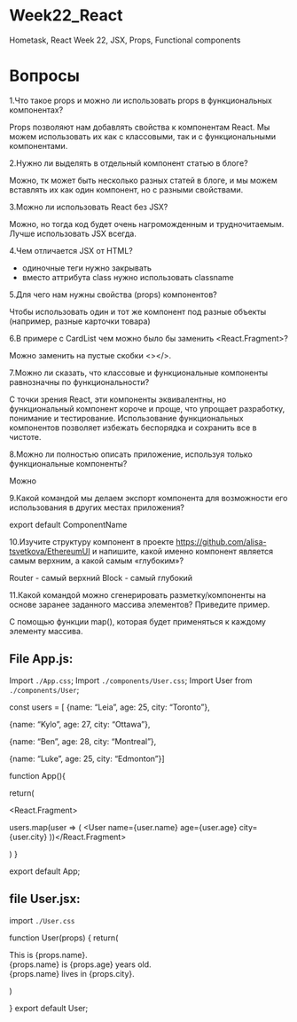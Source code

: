 # Week22_React
Hometask, React Week 22, JSX, Props, Functional components

# Вопросы 
1.Что такое props и можно ли использовать props в функциональных компонентах?

Props позволяют нам добавлять свойства к компонентам React. Мы можем использовать их как с классовыми, так и с функциональными компонентами.

2.Нужно ли выделять в отдельный компонент статью в блоге?

Можно, тк может быть несколько разных статей в блоге, и мы можем вставлять их как один компонент, но с разными свойствами.

3.Можно ли использовать React без JSX?

Можно, но тогда код будет очень нагроможденным и трудночитаемым. Лучше использовать JSX всегда.

4.Чем отличается JSX от HTML?

* одиночные теги нужно закрывать 
* вместо аттрибута class нужно использовать classname

5.Для чего нам нужны свойства (props) компонентов?

Чтобы использовать один и тот же компонент под разные объекты (например, разные карточки товара)

6.В примере с CardList чем можно было бы заменить <React.Fragment>?

Можно заменить на пустые скобки <></>.

7.Можно ли сказать, что классовые и функциональные компоненты равнозначны по функциональности?

С точки зрения React, эти компоненты эквивалентны, но  функциональный компонент короче и проще, что упрощает разработку, понимание и тестирование. Использование функциональных компонентов позволяет избежать беспорядка и сохранить все в чистоте.

8.Можно ли полностью описать приложение, используя только функциональные компоненты?

Можно

9.Какой командой мы делаем экспорт компонента для возможности его использования в других местах приложения?

export default ComponentName

10.Изучите структуру компонент в проекте https://github.com/alisa-tsvetkova/EthereumUI и напишите, какой именно компонент является самым верхним, а какой самым «глубоким»?

Router - самый верхний
Block - самый глубокий

11.Какой командой можно сгенерировать разметку/компоненты на основе заранее заданного массива элементов? Приведите пример.


С помощью функции map(), которая будет применяться к каждому элементу массива.


## File App.js:


Import `./App.css`;
Import `./components/User.css`;
Import User from `./components/User`;

const users = [
{name: “Leia”, age: 25, city: “Toronto”},

{name: “Kylo”, age: 27, city: “Ottawa”},

{name: “Ben”, age: 28, city: “Montreal”},

{name: “Luke”, age: 25, city: “Edmonton”}]


function App(){

 return(

   <React.Fragment>

users.map(user => (
<User name={user.name} age={user.age} city={user.city}</User>
))</React.Fragment>

)
}

export default App;


## file User.jsx:

import `./User.css`

function User(props) {
return(

<div className “user-card”>

<div className “user-name”>This is {props.name}.</div>

<div className “user-age”>{props.name} is {props.age} years old.</div>

<div className “user-city”>{props.name} lives in {props.city}. </div>


)

}
export default User;</div>   

